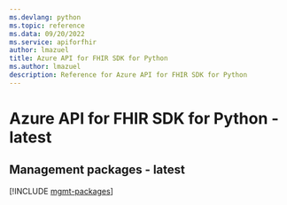 ```yaml
---
ms.devlang: python
ms.topic: reference
ms.data: 09/20/2022
ms.service: apiforfhir
author: lmazuel
title: Azure API for FHIR SDK for Python
ms.author: lmazuel
description: Reference for Azure API for FHIR SDK for Python
---
```

# Azure API for FHIR SDK for Python - latest

## Management packages - latest
[!INCLUDE [mgmt-packages](api-for-fhir-mgmt-index.md)]